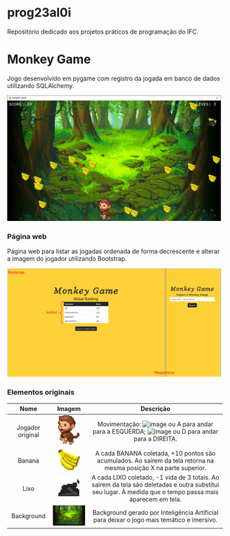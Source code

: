 

# prog23al0i
Repositório dedicado aos projetos práticos de programação do IFC.

<h1>Monkey Game</h1>
<p>Jogo desenvolvido em pygame com registro da jogada em banco de dados utilizando SQLAlchemy.</p>
<img src="https://github.com/al0i/prog23al0i/blob/main/Monkey%20Game/captures/2%20-%20inGame.png" width="500" alt="Web page"/>

<h3>Página web</h3>
<p>Página web para listar as jogadas ordenada de forma decrescente e alterar a imagem do jogador utilizando Bootstrap.</p>
<img src="https://github.com/al0i/prog23al0i/blob/main/Monkey%20Game/captures/6%20-%20web%20(update).png" width="500" alt="Web page"/>

<h3>Elementos originais</h3>

| Nome             |  Imagem |  Descrição  |
:-------------------------:|:-------------------------:|:-------------------------:
Jogador original  |  <img src="https://github.com/al0i/prog23al0i/blob/main/Monkey%20Game/img/imgBackup/monkey.png" width="50" /> | Movimentação: ![image](https://github.com/al0i/prog23al0i/assets/117489072/4ad28df8-dbfc-4647-8798-d2813b7fa576) ou A para andar para a ESQUERDA; ![image](https://github.com/al0i/prog23al0i/assets/117489072/bd8b86c4-3cf7-4f47-8b90-960f714b8b31) ou D para andar para a DIREITA.
Banana |  <img src="https://github.com/al0i/prog23al0i/blob/main/Monkey%20Game/img/imgBackup/banana.png" width="50" /> | A cada BANANA coletada, +10 pontos são acumulados. Ao saírem da tela retorna na mesma posição X na parte superior.
Lixo  |  <img src="https://github.com/al0i/prog23al0i/blob/main/Monkey%20Game/img/imgBackup/trash.png" width="50" /> | A cada LIXO coletado, -1 vida de 3 totais. Ao saírem da tela são deletadas e outra substitui seu lugar. À medida que o tempo passa mais aparecem em tela.
Background  |  <img src="https://github.com/al0i/prog23al0i/blob/main/Monkey%20Game/img/imgBackup/background.jpg" width="150" /> | Background gerado por Inteligência Artificial para deixar o jogo mais temático e imersivo.
